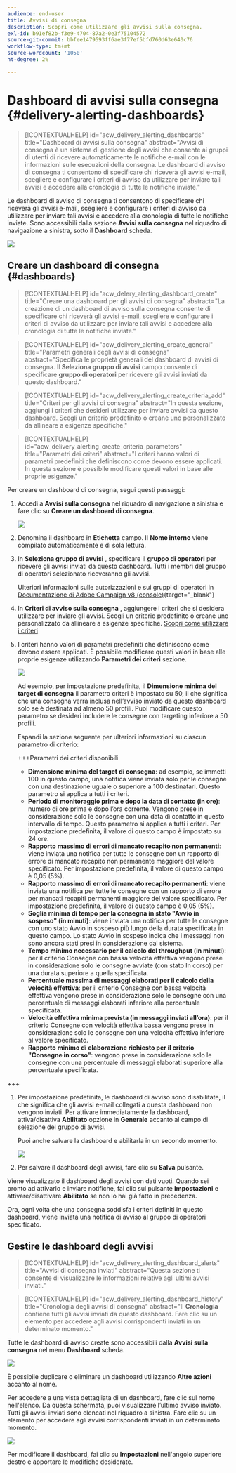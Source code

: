 ```yaml
---
audience: end-user
title: Avvisi di consegna
description: Scopri come utilizzare gli avvisi sulla consegna.
exl-id: b91ef82b-f3e9-4704-87a2-0e3f75104572
source-git-commit: bbfee1479593ff6ae3f77ef5bfd760d63e640c76
workflow-type: tm+mt
source-wordcount: '1050'
ht-degree: 2%

---
```


# Dashboard di avvisi sulla consegna {#delivery-alerting-dashboards}

>[!CONTEXTUALHELP]
>id="acw_delivery_alerting_dashboards"
>title="Dashboard di avvisi sulla consegna"
>abstract="Avvisi di consegna è un sistema di gestione degli avvisi che consente ai gruppi di utenti di ricevere automaticamente le notifiche e-mail con le informazioni sulle esecuzioni della consegna. Le dashboard di avviso di consegna ti consentono di specificare chi riceverà gli avvisi e-mail, scegliere e configurare i criteri di avviso da utilizzare per inviare tali avvisi e accedere alla cronologia di tutte le notifiche inviate."

Le dashboard di avviso di consegna ti consentono di specificare chi riceverà gli avvisi e-mail, scegliere e configurare i criteri di avviso da utilizzare per inviare tali avvisi e accedere alla cronologia di tutte le notifiche inviate. Sono accessibili dalla sezione **Avvisi sulla consegna** nel riquadro di navigazione a sinistra, sotto il **Dashboard** scheda.

![](assets/alerting-dashboard-list.png)

## Creare un dashboard di consegna {#dashboards}

>[!CONTEXTUALHELP]
>id="acw_delery_alerting_dashboard_create"
>title="Creare una dashboard per gli avvisi di consegna"
>abstract="La creazione di un dashboard di avviso sulla consegna consente di specificare chi riceverà gli avvisi e-mail, scegliere e configurare i criteri di avviso da utilizzare per inviare tali avvisi e accedere alla cronologia di tutte le notifiche inviate."

>[!CONTEXTUALHELP]
>id="acw_delivery_alerting_create_general"
>title="Parametri generali degli avvisi di consegna"
>abstract="Specifica le proprietà generali del dashboard di avvisi di consegna. Il **Seleziona gruppo di avvisi** campo consente di specificare **gruppo di operatori** per ricevere gli avvisi inviati da questo dashboard."

>[!CONTEXTUALHELP]
>id="acw_delivery_alerting_create_criteria_add"
>title="Criteri per gli avvisi di consegna"
>abstract="In questa sezione, aggiungi i criteri che desideri utilizzare per inviare avvisi da questo dashboard. Scegli un criterio predefinito o creane uno personalizzato da allineare a esigenze specifiche."

>[!CONTEXTUALHELP]
>id="acw_delivery_alerting_create_criteria_parameters"
>title="Parametri dei criteri"
>abstract="I criteri hanno valori di parametri predefiniti che definiscono come devono essere applicati. In questa sezione è possibile modificare questi valori in base alle proprie esigenze."

Per creare un dashboard di consegna, segui questi passaggi:

1. Accedi a **Avvisi sulla consegna** nel riquadro di navigazione a sinistra e fare clic su **Creare un dashboard di consegna**.

   ![](assets/alerting-dashboard.png)

1. Denomina il dashboard in **Etichetta** campo. Il **Nome interno** viene compilato automaticamente e di sola lettura.

1. In **Seleziona gruppo di avvisi** , specificare il **gruppo di operatori** per ricevere gli avvisi inviati da questo dashboard. Tutti i membri del gruppo di operatori selezionato riceveranno gli avvisi.

   Ulteriori informazioni sulle autorizzazioni e sui gruppi di operatori in [Documentazione di Adobe Campaign v8 (console)](https://experienceleague.adobe.com/en/docs/campaign/campaign-v8/admin/permissions/gs-permissions){target="_blank"}

1. In **Criteri di avviso sulla consegna** , aggiungere i criteri che si desidera utilizzare per inviare gli avvisi. Scegli un criterio predefinito o creane uno personalizzato da allineare a esigenze specifiche. [Scopri come utilizzare i criteri](../msg/delivery-alerting-criteria.md)

1. I criteri hanno valori di parametri predefiniti che definiscono come devono essere applicati. È possibile modificare questi valori in base alle proprie esigenze utilizzando **Parametri dei criteri** sezione.

   ![](assets/alerting-criteria-parameters.png)

   Ad esempio, per impostazione predefinita, il **Dimensione minima del target di consegna** il parametro criteri è impostato su 50, il che significa che una consegna verrà inclusa nell’avviso inviato da questo dashboard solo se è destinata ad almeno 50 profili. Puoi modificare questo parametro se desideri includere le consegne con targeting inferiore a 50 profili.

   Espandi la sezione seguente per ulteriori informazioni su ciascun parametro di criterio:

   +++Parametri dei criteri disponibili

   * **Dimensione minima del target di consegna**: ad esempio, se immetti 100 in questo campo, una notifica viene inviata solo per le consegne con una destinazione uguale o superiore a 100 destinatari. Questo parametro si applica a tutti i criteri.
   * **Periodo di monitoraggio prima e dopo la data di contatto (in ore)**: numero di ore prima e dopo l’ora corrente. Vengono prese in considerazione solo le consegne con una data di contatto in questo intervallo di tempo. Questo parametro si applica a tutti i criteri. Per impostazione predefinita, il valore di questo campo è impostato su 24 ore.
   * **Rapporto massimo di errori di mancato recapito non permanenti**: viene inviata una notifica per tutte le consegne con un rapporto di errore di mancato recapito non permanente maggiore del valore specificato. Per impostazione predefinita, il valore di questo campo è 0,05 (5%).
   * **Rapporto massimo di errori di mancato recapito permanenti**: viene inviata una notifica per tutte le consegne con un rapporto di errore per mancati recapiti permanenti maggiore del valore specificato. Per impostazione predefinita, il valore di questo campo è 0,05 (5%).
   * **Soglia minima di tempo per la consegna in stato &quot;Avvio in sospeso&quot; (in minuti)**: viene inviata una notifica per tutte le consegne con uno stato Avvio in sospeso più lungo della durata specificata in questo campo. Lo stato Avvio in sospeso indica che i messaggi non sono ancora stati presi in considerazione dal sistema.
   * **Tempo minimo necessario per il calcolo del throughput (in minuti)**: per il criterio Consegne con bassa velocità effettiva vengono prese in considerazione solo le consegne avviate (con stato In corso) per una durata superiore a quella specificata.
   * **Percentuale massima di messaggi elaborati per il calcolo della velocità effettiva**: per il criterio Consegne con bassa velocità effettiva vengono prese in considerazione solo le consegne con una percentuale di messaggi elaborati inferiore alla percentuale specificata.
   * **Velocità effettiva minima prevista (in messaggi inviati all’ora)**: per il criterio Consegne con velocità effettiva bassa vengono prese in considerazione solo le consegne con una velocità effettiva inferiore al valore specificato.
   * **Rapporto minimo di elaborazione richiesto per il criterio &quot;Consegne in corso&quot;**: vengono prese in considerazione solo le consegne con una percentuale di messaggi elaborati superiore alla percentuale specificata.

+++

1. Per impostazione predefinita, le dashboard di avviso sono disabilitate, il che significa che gli avvisi e-mail collegati a questa dashboard non vengono inviati. Per attivare immediatamente la dashboard, attiva/disattiva **Abilitato** opzione in **Generale** accanto al campo di selezione del gruppo di avvisi.

   Puoi anche salvare la dashboard e abilitarla in un secondo momento.

   ![](assets/alerting-dashboard-enable.png)

1. Per salvare il dashboard degli avvisi, fare clic su **Salva** pulsante.

Viene visualizzato il dashboard degli avvisi con dati vuoti. Quando sei pronto ad attivarlo e inviare notifiche, fai clic sul pulsante **Impostazioni** e attivare/disattivare **Abilitato** se non lo hai già fatto in precedenza.

Ora, ogni volta che una consegna soddisfa i criteri definiti in questo dashboard, viene inviata una notifica di avviso al gruppo di operatori specificato.

## Gestire le dashboard degli avvisi

>[!CONTEXTUALHELP]
>id="acw_delivery_alerting_dashboard_alerts"
>title="Avvisi di consegna inviati"
>abstract="Questa sezione ti consente di visualizzare le informazioni relative agli ultimi avvisi inviati."

>[!CONTEXTUALHELP]
>id="acw_delivery_alerting_dashboard_history"
>title="Cronologia degli avvisi di consegna"
>abstract="Il **Cronologia** contiene tutti gli avvisi inviati da questo dashboard. Fare clic su un elemento per accedere agli avvisi corrispondenti inviati in un determinato momento."

Tutte le dashboard di avviso create sono accessibili dalla **Avvisi sulla consegna** nel menu **Dashboard** scheda.

![](assets/alerting-dashboard-list.png)

È possibile duplicare o eliminare un dashboard utilizzando **Altre azioni** accanto al nome.

Per accedere a una vista dettagliata di un dashboard, fare clic sul nome nell&#39;elenco. Da questa schermata, puoi visualizzare l’ultimo avviso inviato. Tutti gli avvisi inviati sono elencati nel riquadro a sinistra. Fare clic su un elemento per accedere agli avvisi corrispondenti inviati in un determinato momento.

![](assets/alerting-dashboard-details.png)

Per modificare il dashboard, fai clic su **Impostazioni** nell&#39;angolo superiore destro e apportare le modifiche desiderate.
